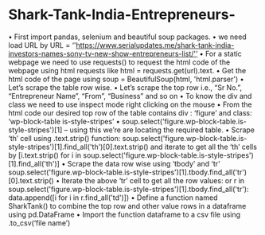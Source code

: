 # Shark-Tank-India-Entrepreneurs-
•	First import pandas, selenium and beautiful soup packages.
•	we need load URL by URL = ‘'https://www.serialupdates.me/shark-tank-india-investors-names-sony-tv-new-show-entrepreneurs-list/'’
•	For a static webpage we need to use requests() to request the html code of the webpage using html requests like html = requests.get(url).text.
•	Get the html code of the page using soup = BeautifulSoup(html, 'html.parser')
•	Let’s scrape the table row wise.
•	Let’s scrape the top row i.e., “Sr No.”, “Entrepreneur Name”, “From”, “Business” and so on
•	To know the div and class we need to use inspect mode right clicking on the mouse
•	From the html code  our desired top row of the table contains div : ‘figure’ and class: ‘wp-block-table is-style-stripes’ 
•	soup.select('figure.wp-block-table.is-style-stripes')[1] – using this we’re are locating the required table. 
•	Scrape ‘th’ cell using .text.strip() function: soup.select('figure.wp-block-table.is-style-stripes')[1].find_all('th')[0].text.strip() and iterate to get all the ‘th’ cells by [i.text.strip() for i in soup.select('figure.wp-block-table.is-style-stripes')[1].find_all('th')]
•	Scrape the data row wise using ‘tbody’ and ‘tr’ soup.select('figure.wp-block-table.is-style-stripes')[1].tbody.find_all('tr')[0].text.strip()
•	Iterate the above ‘tr’ cell to get all the row values: or r in soup.select('figure.wp-block-table.is-style-stripes')[1].tbody.find_all('tr'):
data.append([i for i in r.find_all('td')])
•	Define a function named SharkTank() to combine the top row and other value rows in a dataframe using pd.DataFrame
•	Import the function dataframe to a csv file using .to_csv(‘file name’)
